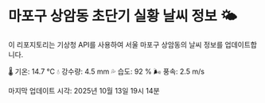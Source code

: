 
# 마포구 상암동 초단기 실황 날씨 정보 🌤️

이 리포지토리는 기상청 API를 사용하여 서울 마포구 상암동의 날씨 정보를 업데이트합니다. 

🌡️ 기온: 14.7 ℃
💧 강수량: 4.5 mm
💦 습도: 92 %
🌬️ 풍속: 2.5 m/s

마지막 업데이트 시각: 2025년 10월 13일 19시 14분    
